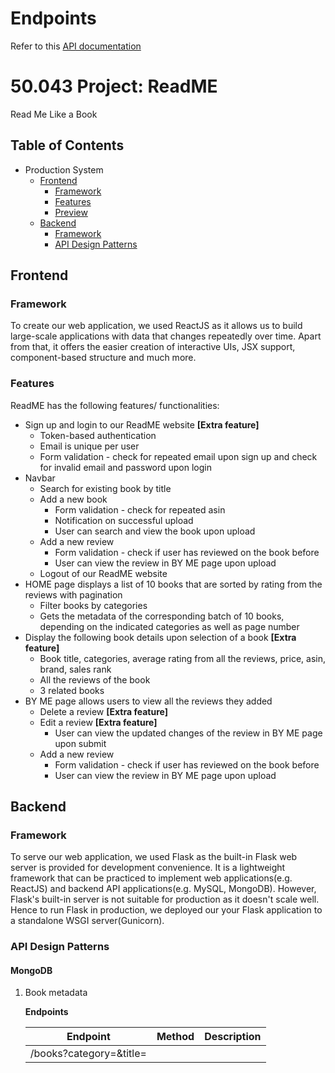 # Endpoints
Refer to this [API documentation](https://bit.ly/37BVC4N)

# 50.043 Project: ReadME
Read Me Like a Book

## Table of Contents
* Production System
  * [Frontend](#frontend)
    * [Framework](#framework)
    * [Features](#features)
    * [Preview](#preview)
  * [Backend](#backend)
    * [Framework](#framework-1)
    * [API Design Patterns](#api-design-patterns)
    
## Frontend
### Framework
To create our web application, we used ReactJS as it allows us to build large-scale applications with data that changes repeatedly over time. Apart from that, it offers the easier creation of interactive UIs, JSX support, component-based structure and much more.

### Features
ReadME has the following features/ functionalities:
* Sign up and login to our ReadME website **[Extra feature]**
  + Token-based authentication
  + Email is unique per user
  + Form validation - check for repeated email upon sign up and check for invalid email and password upon login
* Navbar
  + Search for existing book by title
  + Add a new book
    + Form validation - check for repeated asin
    + Notification on successful upload
    + User can search and view the book upon upload
  + Add a new review
    + Form validation - check if user has reviewed on the book before
    + User can view the review in BY ME page upon upload
  + Logout of our ReadME website
* HOME page displays a list of 10 books that are sorted by rating from the reviews with pagination
  + Filter books by categories
  + Gets the metadata of the corresponding batch of 10 books, depending on the indicated categories as well as page number
* Display the following book details upon selection of a book **[Extra feature]**
  + Book title, categories, average rating from all the reviews, price, asin, brand, sales rank
  + All the reviews of the book
  + 3 related books
* BY ME page allows users to view all the reviews they added
  + Delete a review **[Extra feature]**
  + Edit a review **[Extra feature]**
    + User can view the updated changes of the review in BY ME page upon submit
  + Add a new review
    + Form validation - check if user has reviewed on the book before
    + User can view the review in BY ME page upon upload
 
## Backend 
### Framework
To serve our web application, we used Flask as the built-in Flask web server is provided for development convenience. It is a lightweight framework that can be practiced to implement web applications(e.g. ReactJS) and backend API applications(e.g. MySQL, MongoDB). However, Flask's built-in server is not suitable for production as it doesn't scale well. Hence to run Flask in production, we deployed our your Flask application to a standalone WSGI server(Gunicorn).

### API Design Patterns
#### MongoDB
1. Book metadata
   
   **Endpoints**
   
   | Endpoint                    | Method | Description                                                  |
   |-----------------------------|--------|--------------------------------------------------------------|
   | /books?category=<category>&title=<title>&pageNum=<pageNum>            | GET    | Gets the metadata of the corresponding batch of 10 books, depending on the indicated categories and/or title as well as page number.<br/><ul><li>The returned array will be sorted by the book’s average rating in descending order.</li><li>If both categories and title fields are empty, the top 10 books across all categories will be returned.</li></ul><br/>Parameters<ul><li>category: optional, categories will default to empty list</li><li>title: optional, default to None</li><li>page: default to 1</li></ul>Returns a 200 response if the books metadata are successfully retrieved. Otherwise returns a 400 response.|
   | /book/add                                                             | POST    | Insert new book record.<br/>JSON Body<ul><li>asin: compulsory, integer</li><li>title: string</li><li>description: string</li><li>price: double</li><li>imUrl: string</li><li>categories: array of string</li></ul>Returns a 200 response if the book record is successfully inserted into the database. Otherwise, returns a 400 response (e.g. if the asin already exists in the database).|
   | /book/<asin>                                                          | GET   | Gets the book metadata and all its reviews.<br/>Returns a 200 response together with a list of reviews if retrieval from the database is successful. Otherwise, returns a 400 response.|

2. Web Logs (activities from users)
   
   **Endpoints**
   
   | Endpoint                    | Method | Description                                                  |
   |-----------------------------|--------|--------------------------------------------------------------|
   | /user/signup                | GET    | Signs up an account on the website.<br/>JSON Body<ul><li>name</li><li>email</li><li>password</li></ul>Returns a 200 response together with a JWT token and username if the user is successfully registered. Otherwise, returns a 400 response (e.g. the email has been used previously for sign up).|
   | /user/signout               | GET    | Redirects the user back to the HOME page. |
   | /user/login                 | POST   | Authenticates the user with the database.<br/>JSON Body<ul><li>email</li><li>password</li></ul>Returns a 200 response together with a JWT token and username if the user is successfully authenticated. Otherwise, returns a 400 response (e.g. invalid credentials).|

#### MySQL
1. Reviews
   
   **Endpoints**
   
   | Endpoint                    | Method   | Description                                                  |
   |-----------------------------|----------|--------------------------------------------------------------|
   | /reviews/user               | GET      | Gets all the reviews by the reviewerID.<br/>Returns a 200 response if review is successfully retrieved from the database. Otherwise, returns a 400 response.|
   | /book/<asin>                | POST     | Inserts the book review record.<br/>JSON Body<ul><li>overall: integer</li><li>reviewText: string</li><li>summary: string</li></ul>Returns a 200 response if review is successfully inserted into the database. Otherwise, returns a 400 response.|
   | /book/<asin>                | PUT      | Edits the book review record.<br/>JSON Body<ul><li>overall: integer</li><li>reviewText: string</li><li>summary: string</li></ul>Returns a 200 response if the record is successfully edited on the database. Otherwise, returns a 400 response.|
   | /book/<asin>                | DELETE   | Deletes the book review record. Returns a 200 response if review is successfully deleted from the database. Otherwise, returns a 400 response.|

   



 
